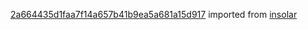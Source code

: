 [2a664435d1faa7f14a657b41b9ea5a681a15d917](https://github.com/insolar/insolar/commit/2a664435d1faa7f14a657b41b9ea5a681a15d917) imported from [insolar](https://github.com/insolar/insolar)
